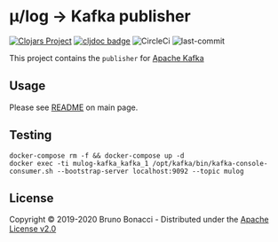 # μ/log -> Kafka publisher
[![Clojars Project](https://img.shields.io/clojars/v/com.brunobonacci/mulog.svg)](https://clojars.org/com.brunobonacci/mulog)  [![cljdoc badge](https://cljdoc.org/badge/com.brunobonacci/mulog)](https://cljdoc.org/d/com.brunobonacci/mulog/CURRENT) ![CircleCi](https://img.shields.io/circleci/project/BrunoBonacci/mulog.svg) ![last-commit](https://img.shields.io/github/last-commit/BrunoBonacci/mulog.svg)


This project contains the `publisher` for [Apache Kafka](https://kafka.apache.org/)


## Usage

Please see [README](../README.md#apache-kafka-publisher) on main page.

## Testing

``` shell
docker-compose rm -f && docker-compose up -d
docker exec -ti mulog-kafka_kafka_1 /opt/kafka/bin/kafka-console-consumer.sh --bootstrap-server localhost:9092 --topic mulog
```

## License

Copyright © 2019-2020 Bruno Bonacci - Distributed under the [Apache License v2.0](http://www.apache.org/licenses/LICENSE-2.0)
